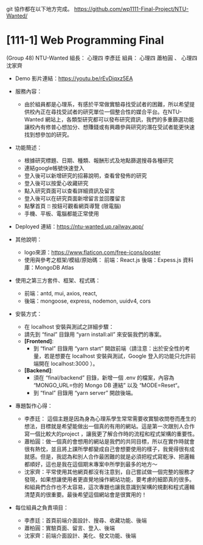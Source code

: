 
git 協作都在以下地方完成。
https://github.com/wp1111-Final-Project/NTU-Wanted/

# [111-1] Web Programming Final
(Group 48) NTU-Wanted
組長： 心理四 李彥廷
組員： 心理四 蕭柏圓 、 心理四 沈家齊
- Demo 影片連結：https://youtu.be/rEvDiqxz5EA
- 服務內容：
    - 由於組員都是心理系，有感於平常做實驗尋找受試者的困難，所以希望提供校內正在尋找受試者的研究單位一個整合性的媒合平台。在NTU-Wanted 網站上，各類型研究都可以發布研究資訊，我們的多重篩選功能讓校內有修普心想加分、想賺錢或有興趣參與研究的潛在受試者能更快速找到想參加的研究。
- 功能簡述：
  - 根據研究標題、日期、種類、報酬形式及地點篩選搜尋各種研究
  - 連結google帳號快速登入
  - 登入後可以新增研究的招募說明，查看曾發佈的研究
  - 登入後可以按愛心收藏研究
  - 點入研究頁面可以查看詳細資訊及留言
  - 登入後可以在研究頁面新增留言並回覆留言
  - 點擊首頁 ⍰ 按鈕可觀看網頁導覽 (限電腦)
  - 手機、平板、電腦都能正常使用
- Deployed 連結：https://ntu-wanted.up.railway.app/
- 其他說明：
  - logo來源：https://www.flaticon.com/free-icons/poster
  - 使用與參考之框架/模組/原始碼：
前端：React.js
後端：Expess.js
資料庫：MongoDB Atlas
- 使用之第三方套件、框架、程式碼：
  - 前端：antd, mui, axios, react,
  - 後端：mongoose, express, nodemon, uuidv4, cors
- 安裝方式：
    - 在 localhost 安裝與測試之詳細步驟：
    - 請先到 “final” 目錄用 “yarn install:all” 來安裝我們的專案。
    - <b>[Frontend]</b>:
        - 到 “final” 目錄用 “yarn start” 開啟前端（請注意：出於安全性的考量，若是想要在 localhost 安裝與測試，Google 登入的功能只允許前端開在 localhost:3000 ）。
    - <b>[Backend]</b>:
        - 須在 “final/backend” 目錄，新增一個 .env 的檔案，內容為 “MONGO_URL=你的 Mongo DB 連結” 以及 “MODE=Reset“。
        - 到 “final” 目錄用 “yarn server” 開啟後端。
- 專題製作心得：
  - 李彥廷： 這個主題是因為身為心理系學生常常需要收實驗收問卷而產生的想法，目標就是希望能做出一個真的有用的網站。這是第一次跟別人合作寫一個比較大的project ，讓我更了解合作時的流程和程式架構的重要性。
  - 蕭柏圓：做一個真的會想用的網站是我們的共同目標，所以在實作時就會很有熱忱，並且將上課所學都變成自己會想要使用的樣子，我覺得很有成就感。但是，我認為和別人合作最困難的就是必須把程式寫乾淨、把邏輯都順好，這也是我在這個期末專案中所學到最多的地方～
  - 沈家齊：平常使用其他網頁都沒有注意到，自己嘗試做一個完整的服務才發現，如果想讓使用者更直覺地操作網站功能，要考慮的細節真的很多。和組員們合作也不太容易，這次專題也讓我意識到架構的規劃和程式邏輯清楚真的很重要。最後希望這個網站會是很實用的！

- 每位組員之負責項目：
    - 李彥廷：首頁前端介面設計、搜尋、收藏功能、後端
    - 蕭柏圓：實驗頁面、留言、登入、後端
    - 沈家齊：前端介面設計、美化、發文功能、後端
